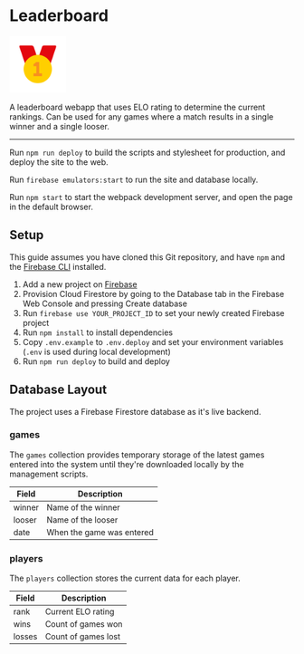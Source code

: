 # Leaderboard

<img alt="Medal Icon" src="icon.svg" width="100">

A leaderboard webapp that uses ELO rating to determine the current rankings. Can be used for any games where a match results in a single winner and a single looser.

---

Run `npm run deploy` to build the scripts and stylesheet for production, and deploy the site to the web.

Run `firebase emulators:start` to run the site and database locally.

Run `npm start` to start the webpack development server, and open the page in the default browser.

## Setup

This guide assumes you have cloned this Git repository, and have `npm` and the [Firebase CLI](https://firebase.google.com/docs/cli/) installed.

1. Add a new project on [Firebase](https://console.firebase.google.com/)
4. Provision Cloud Firestore by going to the Database tab in the Firebase Web Console and pressing Create database
2. Run `firebase use YOUR_PROJECT_ID` to set your newly created Firebase project
3. Run `npm install` to install dependencies
4. Copy `.env.example` to `.env.deploy` and set your environment variables (`.env` is used during local development)
5. Run `npm run deploy` to build and deploy

## Database Layout

The project uses a Firebase Firestore database as it's live backend.

### games

The `games` collection provides temporary storage of the latest games entered into the system until they're downloaded locally by the management scripts.

| Field  | Description               |
| ------ | ------------------------- |
| winner | Name of the winner        |
| looser | Name of the looser        |
| date   | When the game was entered |

### players

The `players` collection stores the current data for each player.

| Field  | Description         |
| ------ | ------------------- |
| rank   | Current ELO rating  |
| wins   | Count of games won  |
| losses | Count of games lost |
